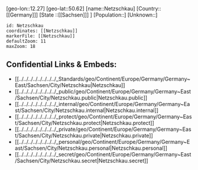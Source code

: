 ﻿---
location: [50.62,12.27]
mapzoom: [7,12] 
mapmarker: city 
type: City
tags:
- geo/City


SpocWebEntityId: 32788
isDeleted: false
confidential: public

---
[geo-lon::12.27]
[geo-lat::50.62]
[name::Netzschkau]
[Country::[[Germany]]]
[State ::[[Sachsen]]] ]
[Population::]
[Unknown::]


```leaflet
id: Netzschkau
coordinates: [[Netzschkau]]
markerFile: [[Netzschkau]]
defaultZoom: 11 
maxZoom: 18
```


## Confidential Links & Embeds: 
- [[../../../../../../../../_Standards/geo/Continent/Europe/Germany/Germany~East/Sachsen/City/Netzschkau|Netzschkau]] 
- [[../../../../../../../../_public/geo/Continent/Europe/Germany/Germany~East/Sachsen/City/Netzschkau.public|Netzschkau.public]] 
- [[../../../../../../../../_internal/geo/Continent/Europe/Germany/Germany~East/Sachsen/City/Netzschkau.internal|Netzschkau.internal]] 
- [[../../../../../../../../_protect/geo/Continent/Europe/Germany/Germany~East/Sachsen/City/Netzschkau.protect|Netzschkau.protect]] 
- [[../../../../../../../../_private/geo/Continent/Europe/Germany/Germany~East/Sachsen/City/Netzschkau.private|Netzschkau.private]] 
- [[../../../../../../../../_personal/geo/Continent/Europe/Germany/Germany~East/Sachsen/City/Netzschkau.personal|Netzschkau.personal]] 
- [[../../../../../../../../_secret/geo/Continent/Europe/Germany/Germany~East/Sachsen/City/Netzschkau.secret|Netzschkau.secret]] 
